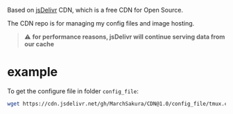 Based on [jsDelivr](https://www.jsdelivr.com/) CDN, which is a free CDN for Open Source.

The CDN repo is for managing my config files and image hosting.

> :warning: **for performance reasons, jsDelivr will continue serving data from our cache**

# example 

To get the configure file in folder ```config_file```:

```bash
wget https://cdn.jsdelivr.net/gh/MarchSakura/CDN@1.0/config_file/tmux.conf -O ~/.tmux.conf
```